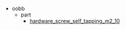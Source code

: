 * oobb
  * part
    * [hardware_screw_self_tapping_m2_10](oobb/part/hardware_screw_self_tapping_m2_10)
